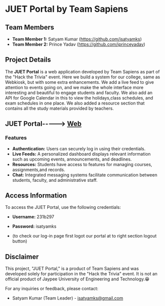 # JUET Portal by Team Sapiens

## Team Members
- **Team Member 1:** Satyam Kumar (https://github.com/isatyamks)
- **Team Member 2:** Prince Yadav  (https://github.com/iprinceyadav)

## Project Details
The **JUET Portal** is a web application developed by Team Sapiens as part of the "Hack the Trivia" event. Here we build a system for our college, same as Webkiosk, but with some extra enhancements. We add a live feed to give attention to events going on, and we make the whole interface more interesting and beautiful to engage students and faculty. We also add an API for Google Calendar in this to view the holidays,class schedules, and exam schedules in one place. We also added a resource section that contains all the study materials provided by teachers.

## JUET Portal----->  [Web](isatyamks.github.io/sapiens)

### Features
- **Authentication:** Users can securely log in using their credentials.
- **Live Feeds:** A personalized dashboard displays relevant information such as upcoming events, announcements, and deadlines.
- **Resources:** Students have access to features for managing courses, assignments,and records.
- **Chat:** Integrated messaging systems facilitate communication between students, faculty, and administrative staff.

## Access Information
To access the JUET Portal, use the following credentials:
- **Username:** 231b297
- **Password:** isatyamks

- (to check our log-in page first logot our portal at to right section logout button)

## Disclaimer
This project, "JUET Portal," is a product of Team Sapiens and was developed solely for participation in the "Hack the Trivia" event. It is not an official product of Jaypee University of Engineering and Technology.😁

For any inquiries or feedback, please contact:
- Satyam Kumar (Team Leader) - [isatyamks@gmail.com](mailto:isatyamks@gmail.com)

